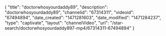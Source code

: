 {
    "title": "doctorwhosyourdaddy89",
    "description": "doctorwhosyourdaddy89",
    "channelid": "67314311",
    "videoid": "67494894",
    "date_created": "1471281603",
    "date_modified": "1471284237",
    "type": "captivate",
    "layout": "channelVideo",
    "url": "\/star-search\/doctorwhosyourdaddy897-mp4\/67314311-67494894"
}